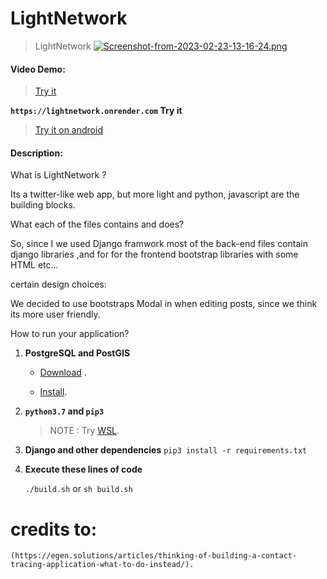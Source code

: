 # LightNetwork
> LightNetwork
[![Screenshot-from-2023-02-23-13-16-24.png](https://i.postimg.cc/3NXz0Jg8/Screenshot-from-2023-02-23-13-16-24.png)](https://postimg.cc/kR5TkC1z)

#### Video Demo:  <URL HERE>


>[Try it](https://lightnetwork.onrender.com)

**`https://lightnetwork.onrender.com` Try it**

>[Try it on android](https://github.com/Muhammadelakder/CommunityApP/raw/main/deliverybycommunity.apk)


#### Description:

What is LightNetwork ?

Its a twitter-like web app, but more light and python, javascript are
the building blocks.

What each of the files contains and does?

So, since I we used Django framwork most of the back-end files contain django libraries ,and for for the frontend bootstrap libraries with some HTML etc...


certain design choices:

We decided to use bootstraps Modal in when editing posts, since we
think its more user friendly. 


How to run your application?


1. **PostgreSQL and PostGIS**
    - [Download](https://www.postgresql.org/download/) .

    - [Install](https://postgis.net/install/).

2. **`python3.7` and `pip3`**

    >NOTE : Try [WSL](https://ubuntu.com/wsl).

3. **Django and other dependencies**
    `pip3 install -r requirements.txt`

4. **Execute these lines of code**

    `./build.sh` or `sh build.sh`




# credits to:
    (https://egen.solutions/articles/thinking-of-building-a-contact-tracing-application-what-to-do-instead/).

    